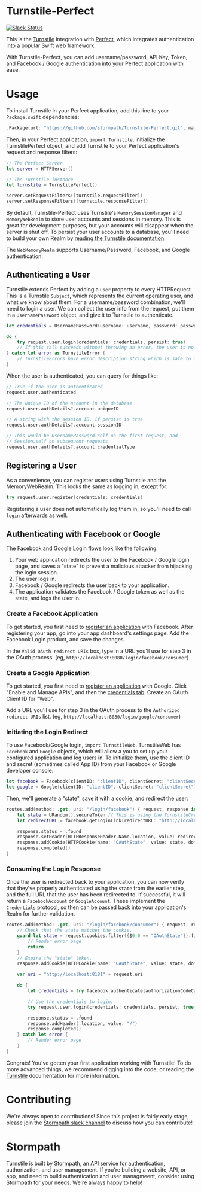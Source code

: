 # Turnstile-Perfect
[![Slack Status](https://talkstormpath.shipit.xyz/badge.svg)](https://talkstormpath.shipit.xyz)

This is the [Turnstile](https://github.com/stormpath/Turnstile) integration with [Perfect](https://github.com/PerfectlySoft/Perfect), which integrates authentication into a popular Swift web framework. 

With Turnstile-Perfect, you can add username/password, API Key, Token, and Facebook / Google authentication into your Perfect application with ease. 

# Usage

To install Turnstile in your Perfect application, add this line to your `Package.swift` dependencies:

```Swift
.Package(url: "https://github.com/stormpath/Turnstile-Perfect.git", majorVersion:1)
```

Then, in your Perfect application, `import Turnstile`, initialize the TurnstilePerfect object, and add Turnstile to your Perfect application's request and response filters:

```Swift
// The Perfect Server
let server = HTTPServer()

// The Turnstile instance
let turnstile = TurnstilePerfect()

server.setRequestFilters([turnstile.requestFilter])
server.setResponseFilters([turnstile.responseFilter])
```

By default, Turnstile-Perfect uses Turnstile's `MemorySessionManager` and `MemoryWebRealm` to store user accounts and sessions in memory. This is great for development purposes, but your accounts will disappear when the server is shut off. To persist your user accounts to a database, you'll need to build your own Realm by [reading the Turnstile documentation](https://github.com/stormpath/Turnstile#realm).

The `WebMemoryRealm` supports Username/Password, Facebook, and Google authentication. 

## Authenticating a User

Turnstile extends Perfect by adding a `user` property to every HTTPRequest. This is a Turnstile `Subject`, which represents the current operating user, and what we know about them. For a username/password combination, we'll need to login a user. We can collect the user info from the request, put them in a `UsernamePassword` object, and give it to Turnstile to authenticate.

```Swift
let credentials = UsernamePassword(username: username, password: password)

do {
    try request.user.login(credentials: credentials, persist: true)
    // If this call succeeds without throwing an error, the user is now logged in. 
} catch let error as TurnstileError {
    // TurnstileErrors have error.description string which is safe to display to the user.
}
```

When the user is authenticated, you can query for things like:

```Swift
// True if the user is authenticated
request.user.authenticated 

// The unique ID of the account in the database
request.user.authDetails?.account.uniqueID 

// A string with the session ID, if persist is true
request.user.authDetails?.account.sessionID 

// This would be UsernamePassword.self on the first request, and
// Session.self on subsequent requests. 
request.user.authDetails?.account.credentialType 
```

## Registering a User

As a convenience, you can register users using Turnstile and the MemoryWebRealm. This looks the same as logging in, except for:

```Swift
try request.user.register(credentials: credentials)
```

Registering a user does not automatically log them in, so you'll need to call `login` afterwards as well. 

## Authenticating with Facebook or Google

The Facebook and Google Login flows look like the following:

1. Your web application redirects the user to the Facebook / Google login page, and saves a "state" to prevent a malicious attacker from hijacking the login session. 
2. The user logs in.
3. Facebook / Google redirects the user back to your application. 
4. The application validates the Facebook / Google token as well as the state, and logs the user in. 

### Create a Facebook Application

To get started, you first need to [register an application](https://developers.facebook.com/?advanced_app_create=true) with Facebook. After registering your app, go into your app dashboard's settings page. Add the Facebook Login product, and save the changes. 

In the `Valid OAuth redirect URIs` box, type in a URL you'll use for step 3 in the OAuth process. (eg, `http://localhost:8080/login/facebook/consumer`)

### Create a Google Application

To get started, you first need to [register an application](https://console.developers.google.com/project) with Google. Click "Enable and Manage APIs", and then the [credentials tab](https://console.developers.google.com/apis/credentials). Create an OAuth Client ID for "Web".

Add a URL you'll use for step 3 in the OAuth process to the `Authorized redirect URIs` list. (eg, `http://localhost:8080/login/google/consumer`)

### Initiating the Login Redirect

To use Facebook/Google login, `import TurnstileWeb`. TurnstileWeb has `Facebook` and `Google` objects, which will allow a you to set up your configured application and log users in. To initialize them, use the client ID and secret (sometimes called App ID) from your Facebook or Google developer console:

```Swift
let facebook = Facebook(clientID: "clientID", clientSecret: "clientSecret")
let google = Google(clientID: "clientID", clientSecret: "clientSecret")
```

Then, we'll generate a "state", save it with a cookie, and redirect the user:

```Swift
routes.add(method: .get, uri: "/login/facebook") { request, response in
    let state = URandom().secureToken // This is using the TurnstileCrypto random token generator. 
    let redirectURL = facebook.getLoginLink(redirectURL: "http://localhost:8181/login/facebook/consumer", state: state)

    response.status = .found
    response.setHeader(HTTPResponseHeader.Name.location, value: redirectURL.absoluteString)
    response.addCookie(HTTPCookie(name: "OAuthState", value: state, domain: nil, expires: HTTPCookie.Expiration.relativeSeconds(3600), path: "/", secure: nil, httpOnly: true))
    response.completed()
}
```

### Consuming the Login Response

Once the user is redirected back to your application, you can now verify that they've properly authenticated using the `state` from the earlier step, and the full URL that the user has been redirected to. If successful, it will return a `FacebookAccount` or `GoogleAccount`. These implement the `Credentials` protocol, so then can be passed back into your application's Realm for further validation.

```Swift
routes.add(method: .get, uri: "/login/facebook/consumer") { request, response in
    // Check that the state matches the cookie. 
    guard let state = request.cookies.filter({$0.0 == "OAuthState"}).first?.1 else {
        // Render error page
        return
    }
    // Expire the "state" token. 
    response.addCookie(HTTPCookie(name: "OAuthState", value: state, domain: nil, expires: HTTPCookie.Expiration.absoluteSeconds(0), path: "/", secure: nil, httpOnly: true))

    var uri = "http://localhost:8181" + request.uri

    do {
        let credentials = try facebook.authenticate(authorizationCodeCallbackURL: uri, state: state) as! FacebookAccount

        // Use the credentials to login. 
        try request.user.login(credentials: credentials, persist: true)

        response.status = .found
        response.addHeader(.location, value: "/")
        response.completed()
    } catch let error {
        // Render error page
    }
}
```

Congrats! You've gotten your first application working with Turnstile! To do more advanced things, we recommend digging into the code, or reading the [Turnstile](https://github.com/stormpath/Turnstile) documentation for more information. 

# Contributing

We're always open to contributions! Since this project is fairly early stage, please join the [Stormpath slack channel](https://talkstormpath.shipit.xyz) to discuss how you can contribute!

# Stormpath

Turnstile is built by [Stormpath](https://stormpath.com), an API service for authentication, authorization, and user management. If you're building a website, API, or app, and need to build authentication and user managmeent, consider using Stormpath for your needs. We're always happy to help!